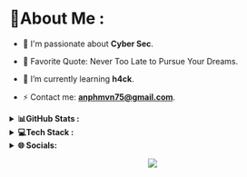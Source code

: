 # 💫About Me :
- 🔭 I'm passionate about **Cyber Sec**.

- 🥅 Favorite Quote: Never Too Late to Pursue Your Dreams.

- 🌱 I’m currently learning **h4ck**.

- ⚡ Contact me: **anphmvn75@gmail.com**.

<details>
<summary><b> 📊GitHub Stats :</b></summary><br>
<div align="center">
  <img src="https://github-readme-stats.vercel.app/api?username=thredeisacoder&hide_title=false&hide_rank=false&show_icons=true&include_all_commits=true&count_private=true&disable_animations=false&theme=react&locale=en&hide_border=true&order=1" height="150" alt="stats graph"  />
  <img src="https://github-readme-stats.vercel.app/api/top-langs?username=thredeisacoder&locale=en&hide_title=false&layout=compact&card_width=320&langs_count=5&theme=react&hide_border=true&order=2" height="150" alt="languages graph"  />
  <img src="https://streak-stats.demolab.com?user=thredeisacoder&locale=en&mode=daily&theme=react&hide_border=true&border_radius=5&order=3" height="150" alt="streak graph"  />
</div>
</details>

<details>
<summary><b> 💻Tech Stack :</b></summary><br>
<div align="left">
  <img src="https://skillicons.dev/icons?i=c" height="40" alt="c logo"  />
  <img width="12" />
  <img src="https://skillicons.dev/icons?i=cpp" height="40" alt="cplusplus logo"  />
  <img width="12" />
  <img src="https://skillicons.dev/icons?i=html" height="40" alt="html5 logo"  />
  <img width="12" />
  <img src="https://skillicons.dev/icons?i=css" height="40" alt="css3 logo"  />
  <img width="12" />
  <img src="https://skillicons.dev/icons?i=py" height="40" alt="python logo"  />
  <img width="12" />
  <img src="https://skillicons.dev/icons?i=java" height="40" alt="java logo"  />
  <img width="12" />
  <img src="https://skillicons.dev/icons?i=js" height="40" alt="javascript logo"  />
</div>
</details>
<details>
<summary><b> 🌐 Socials: </b></summary><br>
<a href="https://www.linkedin.com/in/threde/" target="_blank">
    <img src="https://img.shields.io/badge/LinkedIn-%230077B5.svg?logo=linkedin&logoColor=white" width="100" height="35" alt="linkedin logo"  />
</a>
<a href="https://www.facebook.com/threde/" target="_blank">
    <img src="https://img.shields.io/badge/Facebook-%231877F2.svg?logo=Facebook&logoColor=white" width="100" height="35" alt="facebook logo"  />
</a>
</details>
<p align="center">
  <img src="https://capsule-render.vercel.app/api?type=waving&color=gradient&height=60&section=footer"/>
</p>
